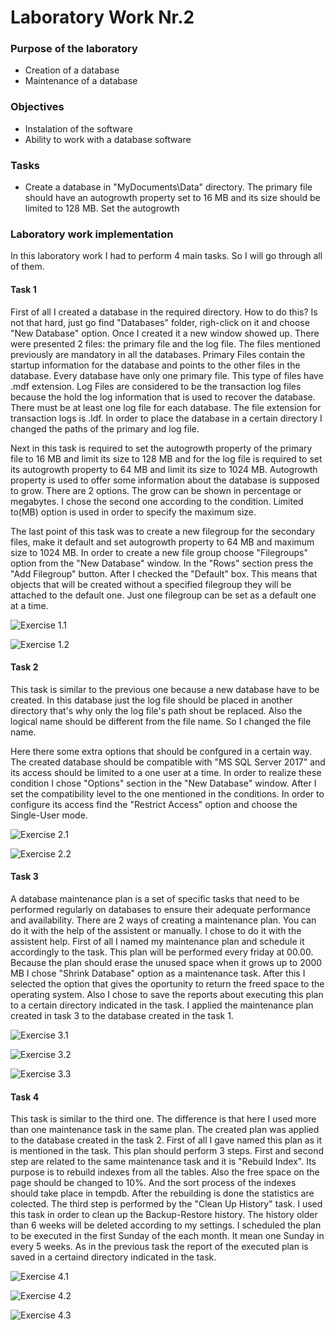 # Laboratory Work Nr.2

### Purpose of the laboratory
* Creation of a database
* Maintenance of a database

### Objectives
* Instalation of the software
* Ability to work with a database software

### Tasks
* Create a database in "MyDocuments\Data" directory. The primary file should have an autogrowth property set to 16 MB and its size should 
be limited to 128 MB. Set the autogrowth

### Laboratory work implementation
In this laboratory work I had to perform 4 main tasks. So I will go through all of them.

#### Task 1
First of all I created a database in the required directory. How to do this? Is not that hard, just go find "Databases" folder, righ-click on it and choose 
"New Database" option. Once I created it a new window showed up. There were presented 2 files: the primary file and the log file. The files
mentioned previously are mandatory in all the databases. Primary Files contain the startup information for the database and points to the 
other files in the database. Every database have only one primary file. This type of files have .mdf extension. Log Files are considered to 
be the transaction log files because the hold the log information that is used to recover the database. There must be at least one log file
for each database. The file extension for transaction logs is .ldf. In order to place the database in a certain directory I changed the
paths of the primary and log file.

Next in this task is required to set the autogrowth property of the primary file to 16 MB and limit its size to 128 MB and for the log file
is required to set its autogrowth property to 64 MB and limit its size to 1024 MB. Autogrowth property is used to offer some information
about the database is supposed to grow. There are 2 options. The grow can be shown in percentage or megabytes. I chose the second one
according to the condition. Limited to(MB) option is used in order to specify the maximum size.

The last point of this task was to create a new filegroup for the secondary files, make it default and set autogrowth property to 64 MB and maximum size to 1024 MB. In order to create a new file group choose "Filegroups" option from the "New Database" window. In the "Rows" section press the "Add Filegroup" button. After I checked the "Default" box. This means that objects that will be created without a specified filegroup they will be attached to the default one. Just one filegroup can be set as a default one at a time.

![Exercise 1.1](https://github.com/Rossnerr/Data-Base/blob/master/Screens/Exercise%201.1.png)

![Exercise 1.2](https://github.com/Rossnerr/Data-Base/blob/master/Screens/Exercise%201.2.PNG)

#### Task 2
This task is similar to the previous one because a new database have to be created. In this database just the log file should be placed
in another directory that's why only the log file's path shout be replaced. Also the logical name should be different from the file
name. So I changed the file name.

Here there some extra options that should be confgured in a certain way. The created database should be compatible with "MS SQL Server 2017" and its access should be limited to a one user at a time. In order to realize these condition I chose "Options" section in the "New Database" window. After I set the compatibility level to the one mentioned in the conditions. In order to configure its access find the "Restrict Access" option and choose the Single-User mode.

![Exercise 2.1](https://github.com/Rossnerr/Data-Base/blob/master/Screens/Exercise%202.1.PNG)

![Exercise 2.2](https://github.com/Rossnerr/Data-Base/blob/master/Screens/Exercise%202.2.PNG)

#### Task 3
A database maintenance plan is a set of specific tasks that need to be performed regularly on databases to ensure their adequate performance and availability. There are 2 ways of creating a maintenance plan. You can do it with the help of the assistent or manually. I chose to do it with the assistent help. First of all I named my maintenance plan and schedule it accordingly to the task. This plan will be performed every friday at 00.00. Because the plan should erase the unused space when it grows up to 2000 MB I chose "Shrink Database" option as a maintenance task. After this I selected the option that gives the oportunity to return the freed space to the operating system. Also I chose to save the reports about executing this plan to a certain directory indicated in the task. I applied the maintenance plan created in task 3 to the database created in the task 1.

![Exercise 3.1](https://github.com/Rossnerr/Data-Base/blob/master/Screens/Exercise%203.1.PNG)

![Exercise 3.2](https://github.com/Rossnerr/Data-Base/blob/master/Screens/Exercise%203.2.PNG)

![Exercise 3.3](https://github.com/Rossnerr/Data-Base/blob/master/Screens/Exercise%203.3.PNG)

#### Task 4
This task is similar to the third one. The difference is that here I used more than one maintenance task in the same plan. The created plan was applied to the database created in the task 2. First of all I gave named this plan as it is mentioned in the task. This plan should perform 3 steps. First and second step are related to the same maintenance task and it is "Rebuild Index". Its purpose is to rebuild indexes from all the tables. Also the free space on the page should be changed to 10%. And the sort process of the indexes should take place in tempdb. After the rebuilding is done the statistics are colected. The third step is performed by the "Clean Up History" task. I used this task in order to clean up the Backup-Restore history. The history older than 6 weeks will be deleted according to my settings. I scheduled the plan to be executed in the first Sunday of the each month. It mean one Sunday in every 5 weeks. As in the previous task the report of the executed plan is saved in a certaind directory indicated in the task.

![Exercise 4.1](https://github.com/Rossnerr/Data-Base/blob/master/Screens/Exercise%204.1.PNG)

![Exercise 4.2](https://github.com/Rossnerr/Data-Base/blob/master/Screens/Exercise%204.2.PNG)

![Exercise 4.3](https://github.com/Rossnerr/Data-Base/blob/master/Screens/Exercise%204.3.PNG)
